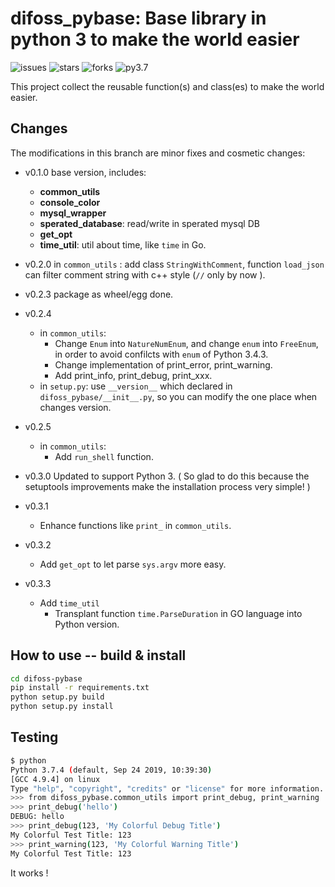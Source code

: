 difoss_pybase: Base library in python 3 to make the world easier
===========================================================

![issues](https://img.shields.io/github/issues/difosschan/difoss-pybase)
![stars](https://img.shields.io/github/stars/difosschan/difoss-pybase)
![forks](https://img.shields.io/github/forks/difosschan/difoss-pybase)
![py3.7](https://img.shields.io/badge/python-3-blue)

This project collect the reusable function(s) and class(es) to make the world easier.


Changes
-------

The modifications in this branch are minor fixes and cosmetic changes:

* v0.1.0 base version, includes: 

  * **common_utils**
  * **console_color**
  * **mysql_wrapper**
  * **sperated_database**: read/write in sperated mysql DB
  * **get_opt**
  * **time_util**: util about time, like `time` in Go.

* v0.2.0 in `common_utils` : add class `StringWithComment`, function `load_json` can filter comment string with c++ style (`//` only by now ).

* v0.2.3 package as wheel/egg done.

* v0.2.4
  - in `common_utils`:
    - Change `Enum` into `NatureNumEnum`, and change `enum` into `FreeEnum`, in order to avoid confilcts with `enum` of Python 3.4.3.
    - Change implementation of print_error, print_warning.
    - Add print_info, print_debug, print_xxx.
  - in `setup.py`: use `__version__` which declared in `difoss_pybase/__init__.py`, so you can modify the one place when changes version.
  
* v0.2.5
  - in `common_utils`:
    - Add `run_shell` function.
  
* v0.3.0 Updated to support Python 3. ( So glad to do this because the setuptools improvements make the installation process very simple! )

* v0.3.1
  - Enhance functions like `print_` in `common_utils`.

* v0.3.2
  - Add `get_opt` to let parse `sys.argv` more easy.

* v0.3.3
  - Add `time_util`
    - Transplant function `time.ParseDuration` in GO language into Python version.

## How to use -- build & install

```bash
cd difoss-pybase
pip install -r requirements.txt
python setup.py build
python setup.py install
```

## Testing

```bash
$ python
Python 3.7.4 (default, Sep 24 2019, 10:39:30)
[GCC 4.9.4] on linux
Type "help", "copyright", "credits" or "license" for more information.
>>> from difoss_pybase.common_utils import print_debug, print_warning
>>> print_debug('hello')
DEBUG: hello
>>> print_debug(123, 'My Colorful Debug Title')
My Colorful Test Title: 123
>>> print_warning(123, 'My Colorful Warning Title')
My Colorful Test Title: 123
```

It works !

